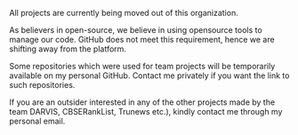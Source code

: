 All projects are currently being moved out of this organization.

As believers in open-source, we believe in using opensource tools to manage
our code. GitHub does not meet this requirement, hence we are shifting away
from the platform.

Some repositories which were used for team projects will be temporarily
available on my personal GitHub. Contact me privately if you want the link
to such repositories.

If you are an outsider interested in any of the other projects made by the team 
DARVIS, CBSERankList, Trunews etc.), kindly contact me through my personal
email.